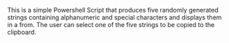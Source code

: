 This is a simple Powershell Script that produces five randomly generated strings containing alphanumeric and special characters and displays them in a from. The user can select one of the five strings to be copied to the clipboard.
